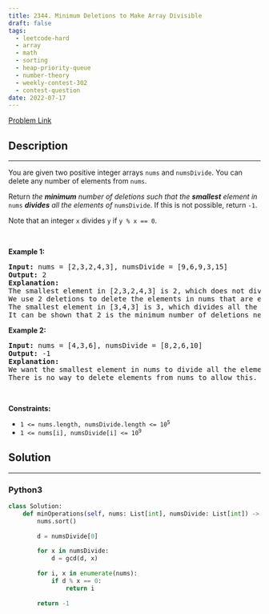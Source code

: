 ```yaml
---
title: 2344. Minimum Deletions to Make Array Divisible
draft: false
tags: 
  - leetcode-hard
  - array
  - math
  - sorting
  - heap-priority-queue
  - number-theory
  - weekly-contest-302
  - contest-question
date: 2022-07-17
---
```


[Problem Link](https://leetcode.com/problems/minimum-deletions-to-make-array-divisible/)

## Description

---
<p>You are given two positive integer arrays <code>nums</code> and <code>numsDivide</code>. You can delete any number of elements from <code>nums</code>.</p>

<p>Return <em>the <strong>minimum</strong> number of deletions such that the <strong>smallest</strong> element in </em><code>nums</code><em> <strong>divides</strong> all the elements of </em><code>numsDivide</code>. If this is not possible, return <code>-1</code>.</p>

<p>Note that an integer <code>x</code> divides <code>y</code> if <code>y % x == 0</code>.</p>

<p>&nbsp;</p>
<p><strong class="example">Example 1:</strong></p>

<pre>
<strong>Input:</strong> nums = [2,3,2,4,3], numsDivide = [9,6,9,3,15]
<strong>Output:</strong> 2
<strong>Explanation:</strong> 
The smallest element in [2,3,2,4,3] is 2, which does not divide all the elements of numsDivide.
We use 2 deletions to delete the elements in nums that are equal to 2 which makes nums = [3,4,3].
The smallest element in [3,4,3] is 3, which divides all the elements of numsDivide.
It can be shown that 2 is the minimum number of deletions needed.
</pre>

<p><strong class="example">Example 2:</strong></p>

<pre>
<strong>Input:</strong> nums = [4,3,6], numsDivide = [8,2,6,10]
<strong>Output:</strong> -1
<strong>Explanation:</strong> 
We want the smallest element in nums to divide all the elements of numsDivide.
There is no way to delete elements from nums to allow this.</pre>

<p>&nbsp;</p>
<p><strong>Constraints:</strong></p>

<ul>
	<li><code>1 &lt;= nums.length, numsDivide.length &lt;= 10<sup>5</sup></code></li>
	<li><code>1 &lt;= nums[i], numsDivide[i] &lt;= 10<sup>9</sup></code></li>
</ul>


## Solution

---
### Python3
``` py title='minimum-deletions-to-make-array-divisible'
class Solution:
    def minOperations(self, nums: List[int], numsDivide: List[int]) -> int:
        nums.sort()
        
        d = numsDivide[0]
        
        for x in numsDivide:
            d = gcd(d, x)
        
        for i, x in enumerate(nums):
            if d % x == 0:
                return i
        
        return -1
```

